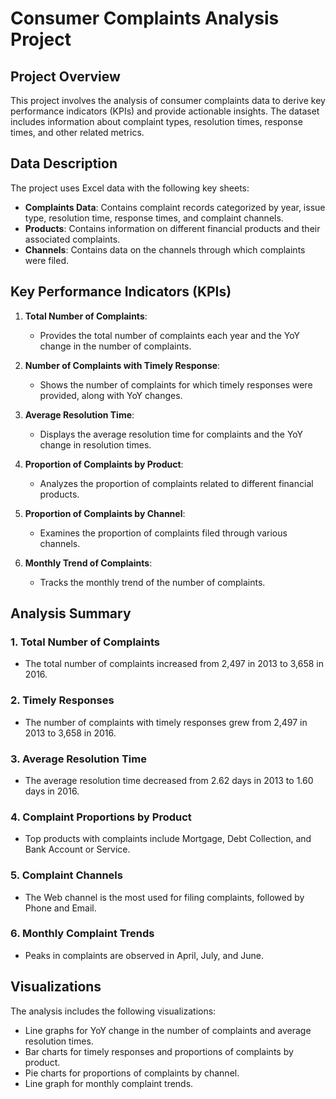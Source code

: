 # Consumer Complaints Analysis Project

## Project Overview

This project involves the analysis of consumer complaints data to derive key performance indicators (KPIs) and provide actionable insights. The dataset includes information about complaint types, resolution times, response times, and other related metrics.

## Data Description

The project uses Excel data with the following key sheets:

- **Complaints Data**: Contains complaint records categorized by year, issue type, resolution time, response times, and complaint channels.
- **Products**: Contains information on different financial products and their associated complaints.
- **Channels**: Contains data on the channels through which complaints were filed.

## Key Performance Indicators (KPIs)

1. **Total Number of Complaints**:
   - Provides the total number of complaints each year and the YoY change in the number of complaints.

2. **Number of Complaints with Timely Response**:
   - Shows the number of complaints for which timely responses were provided, along with YoY changes.

3. **Average Resolution Time**:
   - Displays the average resolution time for complaints and the YoY change in resolution times.

4. **Proportion of Complaints by Product**:
   - Analyzes the proportion of complaints related to different financial products.

5. **Proportion of Complaints by Channel**:
   - Examines the proportion of complaints filed through various channels.

6. **Monthly Trend of Complaints**:
   - Tracks the monthly trend of the number of complaints.

## Analysis Summary

### 1. Total Number of Complaints
- The total number of complaints increased from 2,497 in 2013 to 3,658 in 2016.

### 2. Timely Responses
- The number of complaints with timely responses grew from 2,497 in 2013 to 3,658 in 2016.

### 3. Average Resolution Time
- The average resolution time decreased from 2.62 days in 2013 to 1.60 days in 2016.

### 4. Complaint Proportions by Product
- Top products with complaints include Mortgage, Debt Collection, and Bank Account or Service.

### 5. Complaint Channels
- The Web channel is the most used for filing complaints, followed by Phone and Email.

### 6. Monthly Complaint Trends
- Peaks in complaints are observed in April, July, and June.

## Visualizations

The analysis includes the following visualizations:
- Line graphs for YoY change in the number of complaints and average resolution times.
- Bar charts for timely responses and proportions of complaints by product.
- Pie charts for proportions of complaints by channel.
- Line graph for monthly complaint trends.

